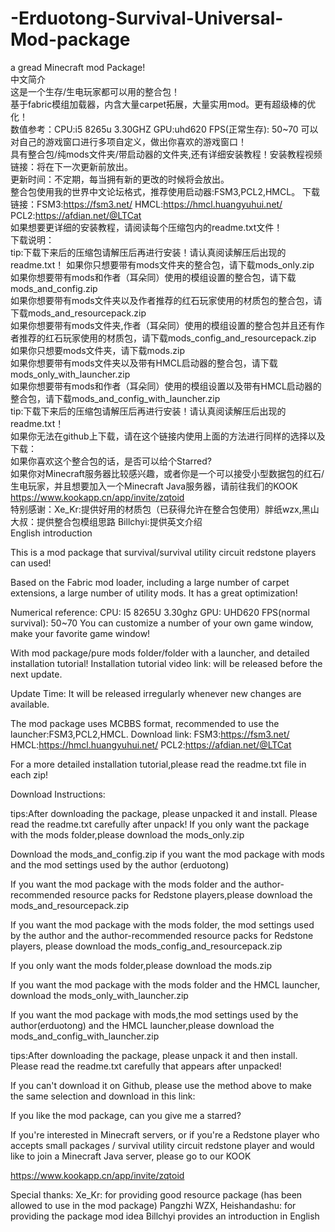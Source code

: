 # -Erduotong-Survival-Universal-Mod-package

a gread Minecraft mod Package!  
中文简介  
这是一个生存/生电玩家都可以用的整合包！  
基于fabric模组加载器，内含大量carpet拓展，大量实用mod。更有超级棒的优化！  
数值参考：CPU:i5 8265u 3.30GHZ GPU:uhd620 FPS(正常生存): 50~70
可以对自己的游戏窗口进行多项自定义，做出你喜欢的游戏窗口！  
具有整合包/纯mods文件夹/带启动器的文件夹,还有详细安装教程！安装教程视频链接：将在下一次更新前放出。  
更新时间：不定期，每当拥有新的更改的时候将会放出。  
整合包使用我的世界中文论坛格式，推荐使用启动器:FSM3,PCL2,HMCL。 下载链接：FSM3:https://fsm3.net/ HMCL:https://hmcl.huangyuhui.net/ PCL2:https://afdian.net/@LTCat  
如果想要更详细的安装教程，请阅读每个压缩包内的readme.txt文件！  
下载说明：  
tip:下载下来后的压缩包请解压后再进行安装！请认真阅读解压后出现的readme.txt！
如果你只想要带有mods文件夹的整合包，请下载mods_only.zip  
如果你想要带有mods和作者（耳朵同）使用的模组设置的整合包，请下载mods_and_config.zip  
如果你想要带有mods文件夹以及作者推荐的红石玩家使用的材质包的整合包，请下载mods_and_resourcepack.zip  
如果你想要带有mods文件夹,作者（耳朵同）使用的模组设置的整合包并且还有作者推荐的红石玩家使用的材质包，请下载mods_config_and_resourcepack.zip  
如果你只想要mods文件夹，请下载mods.zip  
如果你想要带有mods文件夹以及带有HMCL启动器的整合包，请下载mods_only_with_launcher.zip  
如果你想要带有mods和作者（耳朵同）使用的模组设置以及带有HMCL启动器的整合包，请下载mods_and_config_with_launcher.zip   
tip:下载下来后的压缩包请解压后再进行安装！请认真阅读解压后出现的readme.txt！  
如果你无法在github上下载，请在这个链接内使用上面的方法进行同样的选择以及下载：  
如果你喜欢这个整合包的话，是否可以给个Starred?  
如果你对Minecraft服务器比较感兴趣，或者你是一个可以接受小型数据包的红石/生电玩家，并且想要加入一个Minecraft Java服务器，请前往我们的KOOK  
https://www.kookapp.cn/app/invite/zqtoid  
特别感谢：Xe_Kr:提供好用的材质包（已获得允许在整合包使用）胖纸wzx,黑山大叔：提供整合包模组思路 Billchyi:提供英文介绍  
English introduction

This is a mod package that survival/survival utility circuit redstone players can used!

Based on the Fabric mod loader, including a large number of carpet extensions, a large number of utility mods. It has a great optimization!

Numerical reference: CPU: I5 8265U 3.30ghz GPU: UHD620 FPS(normal survival): 50~70 You can customize a number of your own game window, make your favorite game window!

With mod package/pure mods folder/folder with a launcher, and detailed installation tutorial! Installation tutorial video link: will be released before the next update.

Update Time: It will be released irregularly whenever new changes are available.

The mod package uses MCBBS format, recommended to use the launcher:FSM3,PCL2,HMCL. Download link: FSM3:https://fsm3.net/ HMCL:https://hmcl.huangyuhui.net/ PCL2:https://afdian.net/@LTCat

For a more detailed installation tutorial,please read the readme.txt file in each zip!

Download Instructions:

tips:After downloading the package, please unpacked it and install. Please read the readme.txt carefully after unpack! If you only want the package with the mods folder,please download the mods_only.zip

Download the mods_and_config.zip if you want the mod package with mods and the mod settings used by the author (erduotong)

If you want the mod package with the mods folder and the author-recommended resource packs for Redstone players,please download the mods_and_resourcepack.zip

If you want the mod package with the mods folder, the mod settings used by the author and the author-recommended resource packs for Redstone players, please download the mods_config_and_resourcepack.zip

If you only want the mods folder,please download the mods.zip

If you want the mod package with the mods folder and the HMCL launcher, download the mods_only_with_launcher.zip

If you want the mod package with mods,the mod settings used by the author(erduotong) and the HMCL launcher,please download the mods_and_config_with_launcher.zip

tips:After downloading the package, please unpack it and then install. Please read the readme.txt carefully that appears after unpacked!

If you can't download it on Github, please use the method above to make the same selection and download in this link:

If you like the mod package, can you give me a starred?

If you're interested in Minecraft servers, or if you're a Redstone player who accepts small packages / survival utility circuit redstone player and would like to join a Minecraft Java server, please go to our KOOK

https://www.kookapp.cn/app/invite/zqtoid

Special thanks: Xe_Kr: for providing good resource package (has been allowed to use in the mod package) Pangzhi WZX, Heishandashu: for providing the package mod idea Billchyi provides an introduction in English

